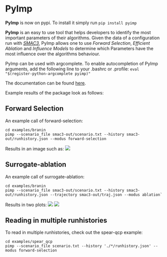 # PyImp

**PyImp** is now on pypi.
To install it simply run
`
pip install pyimp
`

**PyImp** is an easy to use tool that helps developers to identify the most important parameters of their algorithms.
Given the data of a configuration run with [*SMAC3*](https://github.com/automl/SMAC3), PyImp allows one to use *Forward Selection*, *Efficient Ablation* and *Influence Models* to determine which Parameters have the most influence over the algorithms behaviour.

PyImp can be used with argcomplete. To enable autocompletion of PyImp
arguments, add the following line to your .bashrc or .profile:
`
eval "$(register-python-argcomplete pyimp)"
`

The documentation can be found [here](https://automl.github.io/ParameterImportance).

Example results of the package look as follows:

## Forward Selection
An example call of forward-selection:

```
cd examples/branin
pimp --scenario_file smac3-out/scenario.txt --history smac3-out/runhistory.json --modus forward-selection
```

Results in an image such as:
![](examples/ForwardSelection.png)


## Surrogate-ablation
An example call of surrogate-ablation:

```
cd examples/branin
pimp --scenario_file smac3-out/scenario.txt --history smac3-out/runhistory.json --trajectory smac3-out/traj.json --modus ablation`
```

Results in two plots:
![](examples/Ablationpercentage.png)
![](examples/Ablationperformance.png)

## Reading in multiple runhistories
To read in multiple runhistories, check out the spear-qcp example:

```
cd examples/spear_qcp
pimp --scenario_file scenario.txt --history './*/runhistory.json' --modus forward-selection
```